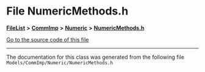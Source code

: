 

# File NumericMethods.h



[**FileList**](files.md) **>** [**CommImp**](dir_6202b98a8704f42b1ea358646461643f.md) **>** [**Numeric**](dir_a0ece07902893bffce0f747cc8ee06c8.md) **>** [**NumericMethods.h**](_numeric_methods_8h.md)

[Go to the source code of this file](_numeric_methods_8h_source.md)





































































------------------------------
The documentation for this class was generated from the following file `Models/CommImp/Numeric/NumericMethods.h`

